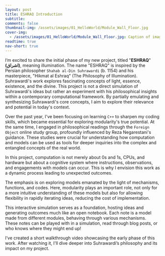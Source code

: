 ```yaml
---
layout: post
title: ESHRAQ Introduction
subtitle: 
comments: false
thumbnail-img: /assets/images/01_HelloWorld/Module_Wall_Floor.jpg
cover-img:
  - /assets/images/01_HelloWorld/Module_Wall_Floor.jpg: Caption of image
readtime: true
nav-short: true
---
```



I’m excited to share the initial phase of my new project, titled "**ESHRAQ**" <span class="farsi"><strong>(اشراق)</strong></span>, meaning illumination. The name "ESHRAQ" is inspired by the Persian philosopher `Shahab al-Din Suhrawardi` (b. 1154) and his masterpiece, "Hikmat al Eshraq" (The Philosophy of Illumination). Suhrawardi's work explores fascinating concepts of light, essence, existence, and the divine. This project is not a direct simulation of Suhrawardi's ideas but rather an experiment with his philosophical insights within a contemporary computational framework. By partially emulating and synthesizing Suhrawardi's core concepts, I aim to explore their relevance and potential in today's context.

Over the past year, I've been focusing on learning `C++` to sharpen my coding skills, which became essential for exploring modularity's true potential. At the same time, I engaged in philosophical readings through the `Foreign Object` online study group, profoundly influenced by Reza Negarestani's guidance. These studies were crucial for understanding how computation and models can be used as tools for deeper inquiries into the complex and entangled concepts of the real world.

In this project, computation is not merely about 0s and 1s, CPUs, and hardware but about a cognitive system where instructions, observations, and engagements with models can occur. This is why I envision this work as a dynamic process leading to unexpected outcomes.

The emphasis is on exploring models emanated by the light of mechanisms, functions, and codes. Here, modularity plays an important role, not only for a more intuitive understanding of these models but also for allowing flexibility in rapidly iterating ideas, reducing the cost of implementation.

This interactive simulation serves as a foundation, hosting ideas and generating outcomes much like an open notebook. Each note is a model made from different modules, behaving through various mechanisms. These notes can be played with in a simulation, read through blog posts, or who knows where they might end up!

I’ve created a short walkthrough video showcasing the early phase of this work. After watching it, I'll dive deeper into Suhrawardi’s philosophy and its impact on my project.